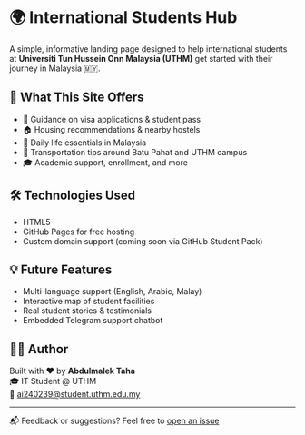 # 🌍 International Students Hub

A simple, informative landing page designed to help international students at **Universiti Tun Hussein Onn Malaysia (UTHM)** get started with their journey in Malaysia 🇲🇾.

## 🔎 What This Site Offers

- 📌 Guidance on visa applications & student pass
- 🏠 Housing recommendations & nearby hostels
- 🛒 Daily life essentials in Malaysia
- 🚌 Transportation tips around Batu Pahat and UTHM campus
- 🎓 Academic support, enrollment, and more

## 🛠️ Technologies Used

- HTML5
- GitHub Pages for free hosting
- Custom domain support (coming soon via GitHub Student Pack)

## 💡 Future Features

- Multi-language support (English, Arabic, Malay)
- Interactive map of student facilities
- Real student stories & testimonials
- Embedded Telegram support chatbot

## 👨‍💻 Author

Built with ❤️ by **Abdulmalek Taha**  
🎓 IT Student @ UTHM  
📧 ai240239@student.uthm.edu.my

---

📬 Feedback or suggestions? Feel free to [open an issue](https://github.com/YOUR_USERNAME/uthm-international-students/issues)

